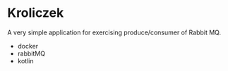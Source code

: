 # Kroliczek

A very simple application for exercising produce/consumer of Rabbit MQ.

- docker 
- rabbitMQ
- kotlin